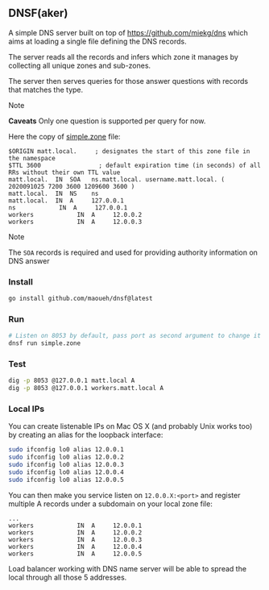## DNSF(aker)

A simple DNS server built on top of https://github.com/miekg/dns which aims at loading a single file defining the DNS records.

The server reads all the records and infers which zone it manages by collecting all unique zones and sub-zones.

The server then serves queries for those answer questions with records that matches the type.

> [!NOTE]
> **Caveats** Only one question is supported per query for now.

Here the copy of [simple.zone](./simple.zone) file:

```
$ORIGIN matt.local.     ; designates the start of this zone file in the namespace
$TTL 3600                ; default expiration time (in seconds) of all RRs without their own TTL value
matt.local.  IN  SOA   ns.matt.local. username.matt.local. ( 2020091025 7200 3600 1209600 3600 )
matt.local.  IN  NS    ns
matt.local.  IN  A     127.0.0.1
ns            IN  A     127.0.0.1
workers            IN  A     12.0.0.2
workers            IN  A     12.0.0.3
```

> [!NOTE]
> The `SOA` records is required and used for providing authority information on DNS answer

### Install

```bash
go install github.com/maoueh/dnsf@latest
```

### Run

```bash
# Listen on 8053 by default, pass port as second argument to change it
dnsf run simple.zone
```

### Test

```bash
dig -p 8053 @127.0.0.1 matt.local A
dig -p 8053 @127.0.0.1 workers.matt.local A
```

### Local IPs

You can create listenable IPs on Mac OS X (and probably Unix works too) by creating an alias for the loopback interface:

```bash
sudo ifconfig lo0 alias 12.0.0.1
sudo ifconfig lo0 alias 12.0.0.2
sudo ifconfig lo0 alias 12.0.0.3
sudo ifconfig lo0 alias 12.0.0.4
sudo ifconfig lo0 alias 12.0.0.5
```

You can then make you service listen on `12.0.0.X:<port>` and register multiple A records under a subdomain on your local zone file:

```
...
workers            IN  A     12.0.0.1
workers            IN  A     12.0.0.2
workers            IN  A     12.0.0.3
workers            IN  A     12.0.0.4
workers            IN  A     12.0.0.5
```

Load balancer working with DNS name server will be able to spread the local through all those 5 addresses.